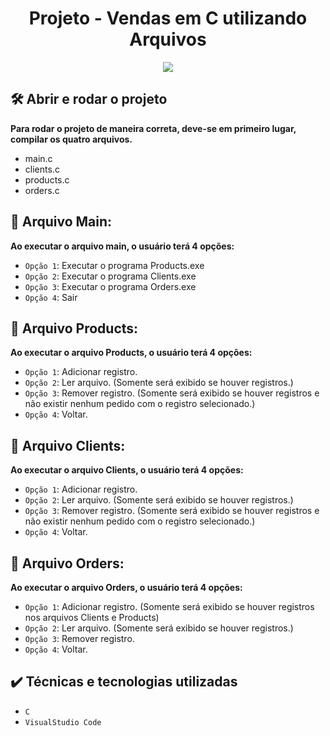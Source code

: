 <h1 align="center"> Projeto - Vendas em C utilizando Arquivos </h1>
<p align="center">
    <img src="http://img.shields.io/static/v1?label=STATUS&message=CONCLUÍDO&color=GREEN&style=for-the-badge"/>
</p>


## 🛠️ Abrir e rodar o projeto

**Para rodar o projeto de maneira correta, deve-se em primeiro lugar, compilar os quatro arquivos.**
- main.c
- clients.c
- products.c
- orders.c

## 🎯 Arquivo Main:
**Ao executar o arquivo main, o usuário terá 4 opções:**

- `Opção 1`: Executar o programa Products.exe
- `Opção 2`: Executar o programa Clients.exe
- `Opção 3`: Executar o programa Orders.exe
- `Opção 4`: Sair

## 🎯 Arquivo Products:
**Ao executar o arquivo Products, o usuário terá 4 opções:**
- `Opção 1`: Adicionar registro.
- `Opção 2`: Ler arquivo. (Somente será exibido se houver registros.)
- `Opção 3`: Remover registro. (Somente será exibido se houver registros e não existir nenhum pedido com o registro selecionado.)
- `Opção 4`: Voltar.

## 🎯 Arquivo Clients:
**Ao executar o arquivo Clients, o usuário terá 4 opções:**
- `Opção 1`: Adicionar registro.
- `Opção 2`: Ler arquivo. (Somente será exibido se houver registros.)
- `Opção 3`: Remover registro. (Somente será exibido se houver registros e não existir nenhum pedido com o registro selecionado.)
- `Opção 4`: Voltar.

## 🎯 Arquivo Orders:
**Ao executar o arquivo Orders, o usuário terá 4 opções:**
- `Opção 1`: Adicionar registro. (Somente será exibido se houver registros nos arquivos Clients e Products)
- `Opção 2`: Ler arquivo. (Somente será exibido se houver registros.)
- `Opção 3`: Remover registro.
- `Opção 4`: Voltar.

## ✔️ Técnicas e tecnologias utilizadas

- ``C``
- ``VisualStudio Code``